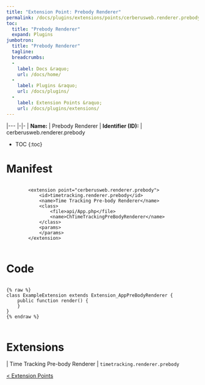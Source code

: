 ```yaml
---
title: "Extension Point: Prebody Renderer"
permalink: /docs/plugins/extensions/points/cerberusweb.renderer.prebody/
toc:
  title: "Prebody Renderer"
  expand: Plugins
jumbotron:
  title: "Prebody Renderer"
  tagline: 
  breadcrumbs:
  -
    label: Docs &raquo;
    url: /docs/home/
  -
    label: Plugins &raquo;
    url: /docs/plugins/
  -
    label: Extension Points &raquo;
    url: /docs/plugins/extensions/
---
```


|---
|-|-
| **Name:** | Prebody Renderer
| **Identifier (ID):** | cerberusweb.renderer.prebody

* TOC
{:toc}

# Manifest

<pre>
<code class="language-xml">
		&lt;extension point=&quot;cerberusweb.renderer.prebody&quot;&gt;
			&lt;id&gt;timetracking.renderer.prebody&lt;/id&gt;
			&lt;name&gt;Time Tracking Pre-body Renderer&lt;/name&gt;
			&lt;class&gt;
				&lt;file&gt;api/App.php&lt;/file&gt;
				&lt;name&gt;ChTimeTrackingPreBodyRenderer&lt;/name&gt;
			&lt;/class&gt;
			&lt;params&gt;
			&lt;/params&gt;
		&lt;/extension&gt;
</code>
</pre>

# Code

<pre>
<code class="language-php">
{% raw %}
class ExampleExtension extends Extension_AppPreBodyRenderer {
	public function render() {
	}
}
{% endraw %}
</code>
</pre>

# Extensions

| Time Tracking Pre-body Renderer | `timetracking.renderer.prebody`

<div class="section-nav">
	<div class="left">
		<a href="/docs/plugins/extensions/#extension-points" class="prev">&lt; Extension Points</a>
	</div>
	<div class="right align-right">
	</div>
</div>
<div class="clear"></div>